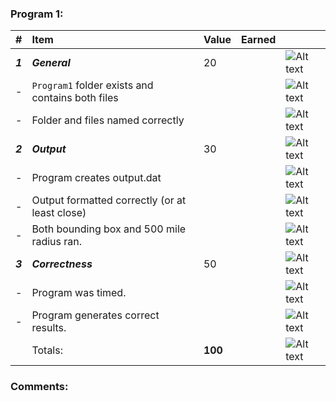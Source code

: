 ### Program 1:
| #       | Item                                             | Value   | Earned   |                |
|:--------|:-------------------------------------------------|:--------|:---------|:---------------|
| ***1*** | ***General***                                    | 20      |          | ![Alt text][1] |
| -       | `Program1` folder exists and contains both files |         |          | ![Alt text][1] |
| -       | Folder and files named correctly                 |         |          | ![Alt text][1] |
| ***2*** | ***Output***                                     | 30      |          | ![Alt text][1] |
| -       | Program creates output.dat                       |         |          | ![Alt text][1] |
| -       | Output formatted correctly (or at least close)   |         |          | ![Alt text][1] |
| -       | Both bounding box and 500 mile radius ran.       |         |          | ![Alt text][1] |
| ***3*** | ***Correctness***                                | 50      |          | ![Alt text][1] |
| -       | Program was timed.                               |         |          | ![Alt text][1] |
| -       | Program generates correct results.               |         |          | ![Alt text][1] |
|         | Totals:                                          | **100** |          | ![Alt text][1] |
### Comments:
```

```

[1]: http://f.cl.ly/items/3E231i211n2E042B1U3K/right.png  "Correct"
[2]: http://f.cl.ly/items/2X473C1Q1F2x3S1E4231/wrong.gif  "Incorrect"
[3]: http://f.cl.ly/items/1A0d2Q1J1N1u0C3g0C1s/null.gif  "Errors"

